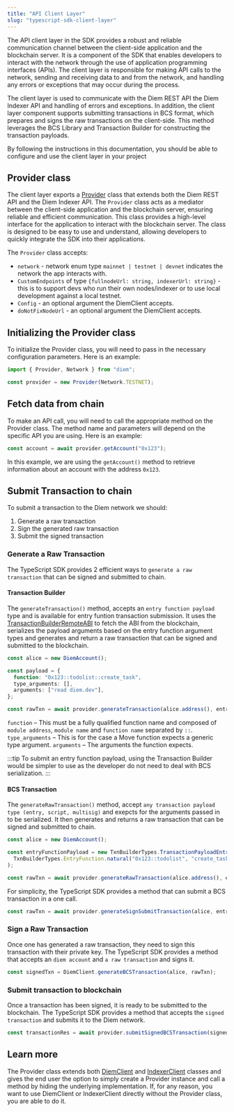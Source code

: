 ```yaml
---
title: "API Client Layer"
slug: "typescript-sdk-client-layer"
---
```


The API client layer in the SDK provides a robust and reliable communication channel between the client-side application and the blockchain server. It is a component of the SDK that enables developers to interact with the network through the use of application programming interfaces (APIs). The client layer is responsible for making API calls to the network, sending and receiving data to and from the network, and handling any errors or exceptions that may occur during the process.

The client layer is used to communicate with the Diem REST API the Diem Indexer API and handling of errors and exceptions.
In addition, the client layer component supports submitting transactions in BCS format, which prepares and signs the raw transactions on the client-side. This method leverages the BCS Library and Transaction Builder for constructing the transaction payloads.

By following the instructions in this documentation, you should be able to configure and use the client layer in your project

## Provider class

The client layer exports a [Provider](https://github.com/aptos-labs/diem-core/blob/main/ecosystem/typescript/sdk/src/providers/provider.ts) class that extends both the Diem REST API and the Diem Indexer API.
The `Provider` class acts as a mediator between the client-side application and the blockchain server, ensuring reliable and efficient communication.
This class provides a high-level interface for the application to interact with the blockchain server. The class is designed to be easy to use and understand, allowing developers to quickly integrate the SDK into their applications.

The `Provider` class accepts:

- `network` - network enum type `mainnet | testnet | devnet` indicates the network the app interacts with.
- `CustomEndpoints` of type `{fullnodeUrl: string, indexerUrl: string}` - this is to support devs who run their own nodes/indexer or to use local development against a local testnet.
- `Config` - an optional argument the DiemClient accepts.
- `doNotFixNodeUrl` - an optional argument the DiemClient accepts.

## Initializing the Provider class

To initialize the Provider class, you will need to pass in the necessary configuration parameters. Here is an example:

```ts
import { Provider, Network } from "diem";

const provider = new Provider(Network.TESTNET);
```

## Fetch data from chain

To make an API call, you will need to call the appropriate method on the Provider class. The method name and parameters will depend on the specific API you are using. Here is an example:

```ts
const account = await provider.getAccount("0x123");
```

In this example, we are using the `getAccount()` method to retrieve information about an account with the address `0x123`.

## Submit Transaction to chain

To submit a transaction to the Diem network we should:

1. Generate a raw transaction
2. Sign the generated raw transaction
3. Submit the signed transaction

### Generate a Raw Transaction

The TypeScript SDK provides 2 efficient ways to `generate a raw transaction` that can be signed and submitted to chain.

#### Transaction Builder

The `generateTransaction()` method, accepts an `entry function payload` type and is available for entry funtion transaction submission. It uses the [TransactionBuilderRemoteABI](https://aptos-labs.github.io/ts-sdk-doc/classes/TransactionBuilderRemoteABI.html) to fetch the ABI from the blockchain, serializes the payload arguments based on the entry function argument types and generates and return a raw transaction that can be signed and submitted to the blockchain.

```ts
const alice = new DiemAccount();

const payload = {
  function: "0x123::todolist::create_task",
  type_arguments: [],
  arguments: ["read diem.dev"],
};

const rawTxn = await provider.generateTransaction(alice.address(), entryFunctionPayload);
```

`function` – This must be a fully qualified function name and composed of `module address`, `module name` and `function name` separated by `::`.
`type_arguments` – This is for the case a Move function expects a generic type argument.
`arguments` – The arguments the function expects.

:::tip
To submit an entry function payload, using the Transaction Builder would be simpler to use as the developer do not need to deal with BCS serialization.
:::

#### BCS Transaction

The `generateRawTransaction()` method, accept `any transaction payload type (entry, script, multisig)` and exepcts for the arguments passed in to be serialized. It then generates and returns a raw transaction that can be signed and submitted to chain.

```ts
const alice = new DiemAccount();

const entryFunctionPayload = new TxnBuilderTypes.TransactionPayloadEntryFunction(
  TxnBuilderTypes.EntryFunction.natural("0x123::todolist", "create_task", [], [bcsSerializeStr("read diem.dev")]),
);

const rawTxn = await provider.generateRawTransaction(alice.address(), entryFunctionPayload);
```

For simplicity, the TypeScript SDK provides a method that can submit a BCS transaction in a one call.

```ts
const rawTxn = await provider.generateSignSubmitTransaction(alice, entryFunctionPayload);
```

### Sign a Raw Transaction

Once one has generated a raw transaction, they need to sign this transaction with their private key. The TypeScript SDK provides a method that accepts an `diem account` and `a raw transaction` and signs it.

```ts
const signedTxn = DiemClient.generateBCSTransaction(alice, rawTxn);
```

### Submit transaction to blockchain

Once a transaction has been signed, it is ready to be submitted to the blockchain. The TypeScript SDK provides a method that accepts the `signed transaction` and submits it to the Diem network.

```ts
const transactionRes = await provider.submitSignedBCSTransaction(signedTxn);
```

## Learn more

The Provider class extends both [DiemClient](./diem-client.md) and [IndexerClient](./indexer-client.md) classes and gives the end user the option to simply create a Provider instance and call a method by hiding the underlying implementation. If, for any reason, you want to use DiemClient or IndexerClient directly without the Provider class, you are able to do it.
